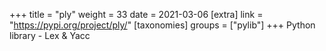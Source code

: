 +++
title = "ply"
weight = 33
date = 2021-03-06
[extra]
link = "https://pypi.org/project/ply/"
[taxonomies]
groups = ["pylib"]
+++
Python library - Lex & Yacc

